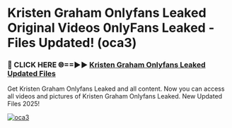 # Kristen Graham Onlyfans Leaked Original Videos 0nlyFans Leaked - Files Updated! (oca3)

<h3>🔴 CLICK HERE 🌐==►► <a href="https://tinyurl.com/3hn5wdd3" rel="nofollow">Kristen Graham Onlyfans Leaked Updated Files</a></h3>

Get Kristen Graham Onlyfans Leaked and all content. Now you can access all videos and pictures of Kristen Graham Onlyfans Leaked. New Updated Files 2025!

[![oca3](https://i.imgur.com/4HnBqBT.gif)](https://tinyurl.com/3hn5wdd3)
